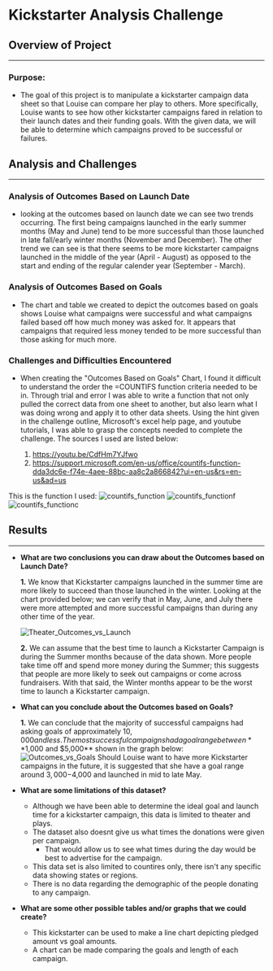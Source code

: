 # Kickstarter Analysis Challenge

## Overview of Project
----------------------------------------------------------
### Purpose:

- The goal of this project is to manipulate a kickstarter campaign data sheet so that Louise can compare her play to others. More specifically, Louise wants to see how other kickstarter campaigns fared in relation to their launch dates and their funding goals. With the given data, we will be able to determine which campaigns proved to be successful or failures.   

## Analysis and Challenges
----------------------------------------------------------
### Analysis of Outcomes Based on Launch Date

- looking at the outcomes based on launch date we can see two trends occurring. The first being campaigns launched in the early summer months (May and June) tend to be more successful than those launched in late fall/early winter months (November and December). The other trend we can see is that there seems to be more kickstarter campaigns launched in the middle of the year (April - August) as opposed to the start and ending of the regular calender year (September - March). 

### Analysis of Outcomes Based on Goals

- The chart and table we created to depict the outcomes based on goals shows Louise what campaigns were successful and what campaigns failed based off how much money was asked for. It appears that campaigns that required less money tended to be more successful than those asking for much more. 

### Challenges and Difficulties Encountered

- When creating the "Outcomes Based on Goals" Chart, I found it difficult to understand the order the =COUNTIFS function criteria needed to be in. Through trial and error I was able to write a function that not only pulled the correct data from one sheet to another, but also learn what I was doing wrong and apply it to other data sheets. Using the hint given in the challenge outline, Microsoft's excel help page, and youtube tutorials, I was able to grasp the concepts needed to complete the challenge. The sources I used are listed below:

	1. https://youtu.be/CdfHm7YJfwo 
	2. https://support.microsoft.com/en-us/office/countifs-function-dda3dc6e-f74e-4aee-88bc-aa8c2a866842?ui=en-us&rs=en-us&ad=us 

This is the function I used: ![countifs_function](https://user-images.githubusercontent.com/80081906/131269362-577ed6d0-69ad-40bb-8c0b-3f989206c0c0.PNG)
![countifs_functionf](https://user-images.githubusercontent.com/80081906/131269407-d702660d-0016-430c-b454-42d29897115e.PNG)
![countifs_functionc](https://user-images.githubusercontent.com/80081906/131269427-82ebb0b6-b375-42ab-bb3c-94dd1940c877.PNG)



## Results
----------------------------------------------------------
- **What are two conclusions you can draw about the Outcomes based on Launch Date?**

	**1.** We know that Kickstarter campaigns launched in the summer time are more likely to succeed than those launched in the winter. Looking at the chart provided below; we can verify that in May, June, and July there were more attempted and more successful campaigns than during any other time of the year.
	
	![Theater_Outcomes_vs_Launch](https://user-images.githubusercontent.com/80081906/131268468-1f5d5605-f3f8-4708-925d-70dee5cbea10.png)

	**2.** We can assume that the best time to launch a Kickstarter Campaign is during the Summer months because of the data shown. More people take time off and spend more money during the Summer; this suggests that people are more likely to seek out campaigns or come across fundraisers. With that said, the Winter months appear to be the worst time to launch a Kickstarter campaign.  

- **What can you conclude about the Outcomes based on Goals?**

	**1.** We can conclude that the majority of successful campaigns had asking goals of approximately $10,000 and less.  The most successful campaigns had a goal range between **$1,000 and $5,000** shown in the graph below:  
	![Outcomes_vs_Goals](https://user-images.githubusercontent.com/80081906/131269001-442049f4-9148-4706-9e2c-0dfad8625222.png)
	Should Louise want to have more Kickstarter campaigns in the future, it is suggested that she have a goal range around $3,000-$4,000 and launched in mid to late May.


- **What are some limitations of this dataset?**
	
	-  Although we have been able to determine the ideal goal and launch time for a kickstarter campaign, this data is limited to theater and plays. 
	- The dataset also doesnt give us what times the donations were given per campaign. 
		- That would allow us to see what times during the day would be best to advertise for the campaign.  
	- This data set is also limited to countires only, there isn't any specific data showing states or regions. 
	- There is no data regarding the demographic of the people donating to any campaign. 
	
- **What are some other possible tables and/or graphs that we could create?**
	
	- This kickstarter can be used to make a line chart depicting pledged amount vs goal amounts.
	- A chart can be made comparing the goals and length of each campaign. 
